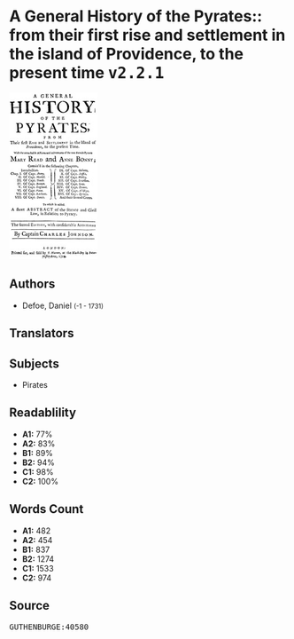 # A General History of the Pyrates:: from their first rise and settlement in the island of Providence, to the present time <kbd>v2.2.1</kbd>

![](./cover.medium.jpg "")

## Authors


 - Defoe, Daniel <small>(-1 - 1731)</small>

## Translators



## Subjects


 - Pirates

## Readablility


 - **A1:** 77%
 - **A2:** 83%
 - **B1:** 89%
 - **B2:** 94%
 - **C1:** 98%
 - **C2:** 100%

## Words Count


 - **A1:** 482
 - **A2:** 454
 - **B1:** 837
 - **B2:** 1274
 - **C1:** 1533
 - **C2:** 974

## Source


<kbd>GUTHENBURGE:40580</kbd>
